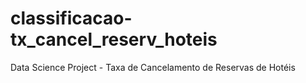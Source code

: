 # classificacao-tx_cancel_reserv_hoteis
Data Science Project - Taxa de Cancelamento de Reservas de Hotéis
